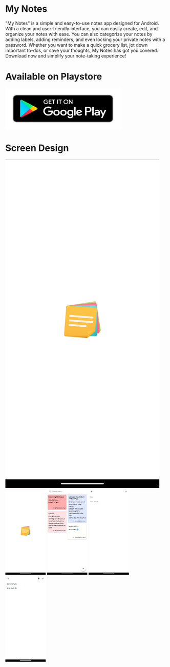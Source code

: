 # My Notes
"My Notes" is a simple and easy-to-use notes app designed for Android. With a clean and user-friendly interface, you can easily create, edit, and organize your notes with ease. 
You can also categorize your notes by adding labels, adding reminders, and even locking your private notes with a password. 
Whether you want to make a quick grocery list, jot down important to-dos, or save your thoughts, My Notes has got you covered. 
Download now and simplify your note-taking experience!

# Available on Playstore 
<a href="https://play.google.com/store/apps/details?id=com.brizzs.mynotes">
  <img src="https://github.com/brijesh1902/A1_Music_Player/blob/master/screenshots/google_play_badge.png?raw=true" alt="Playstore link" width="360" height="128" >
</a>

# Screen Design
  <img src="https://github.com/brijesh1902/My-Notes/blob/master/screenshots/1.png" alt="Screen 1">
  <div class="row">
  <div class="column">
    <img src="https://github.com/brijesh1902/My-Notes/blob/master/screenshots/1.png" alt="Screen 1" style="width:25%">
    <img src="https://github.com/brijesh1902/My-Notes/blob/master/screenshots/2.png" alt="Screen 2" style="width:25%">
    <img src="https://github.com/brijesh1902/My-Notes/blob/master/screenshots/3.png" alt="Screen 3" style="width:25%">
    <img src="https://github.com/brijesh1902/My-Notes/blob/master/screenshots/4.png" alt="Screen 4" style="width:25%">

  </div>
</div>
